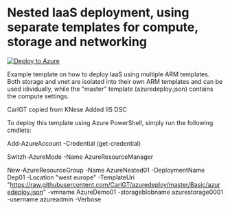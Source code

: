 # Nested IaaS deployment, using separate templates for compute, storage and networking
[![Deploy to Azure](http://azuredeploy.net/deploybutton.png)](https://portal.azure.com/#create/Microsoft.Template/uri/https%3A%2F%2Fraw.githubusercontent.com%2FCarlGT%2Fazuredeploy%2Fmaster%2FBasic%2Fazuredeploy.json) 

Example template on how to deploy IaaS using multiple ARM templates.
Both storage and vnet are isolated into their own ARM templates and can be used idividually, while the "master" template (azuredeploy.json) contains the compute settings.  

CarlGT copied from KNese
Added IIS DSC

To deploy this template using Azure PowerShell, simply run the following cmdlets:

Add-AzureAccount -Credential (get-credential)

Switzh-AzureMode -Name AzureResourceManager

New-AzureResourceGroup -Name AzureNested01 -DeploymentName Dep01 -Location "west europe" -TemplateUri "https://raw.githubusercontent.com/CarlGT/azuredeploy/master/Basic/azuredeploy.json" -vmname AzureDemo01 -storageblobname azurestorage0001 -username azureadmin -Verbose
